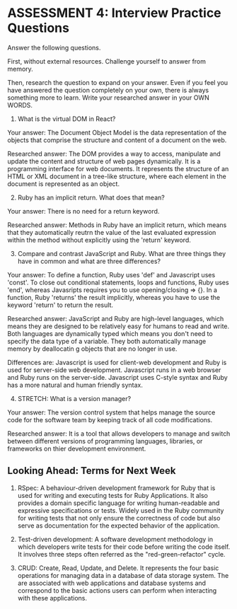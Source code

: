 # ASSESSMENT 4: Interview Practice Questions

Answer the following questions.

First, without external resources. Challenge yourself to answer from memory.

Then, research the question to expand on your answer. Even if you feel you have answered the question completely on your own, there is always something more to learn. Write your researched answer in your OWN WORDS.

1. What is the virtual DOM in React?

Your answer: The Document Object Model is the data representation of the objects that comprise the structure and content of a document on the web.

Researched answer: The DOM provides a way to access, manipulate and update the content and structure of web pages dynamically.  It is a programming interface for web documents.  It represents the structure of an HTML or XML document in a tree-like structure, where each element in the document is represented as an object.  

2. Ruby has an implicit return. What does that mean?

Your answer: There is no need for a return keyword.

Researched answer: Methods in Ruby have an implicit return, which means that they automatically reutrn the value of the last evaluated expression within the method without explicitly using the 'return' keyword.  

3. Compare and contrast JavaScript and Ruby. What are three things they have in common and what are three differences?

Your answer: To define a function, Ruby uses 'def' and Javascript uses 'const'.  To close out conditional statements, loops and functions, Ruby uses 'end', whereas Javasripts requires you to use opening/closing => {}.  In a function, Ruby 'returns' the result implicitly, whereas you have to use the keyword 'return' to return the result.  

Researched answer: JavaScript and Ruby are high-level languages, which means they are designed to be relatively easy for humans to read and write. Both languages are dynamically typed which means you don't need to specify the data type of a variable.   They both automatically manage memory by deallocatin g objects that are no longer in use.  

Differences are:  Javascript is used for client-web development and Ruby is used for server-side web development.  Javascript runs in a web browser and Ruby runs on the server-side.  Javascript uses C-style syntax and Ruby has a more natural and human friendly syntax.  

4. STRETCH: What is a version manager?

Your answer: The version control system that helps manage the source code for the software team by keeping track of all code modifications.

Researched answer: It is a tool that allows developers to manage and switch between different versions of programming languages, libraries, or frameworks on thier development environment.  

## Looking Ahead: Terms for Next Week

1. RSpec: A behaviour-driven development framework for Ruby that is used for writing and executing tests for Ruby Applications.  It also provides a domain specific language for writing human-readable and expressive specifications or tests.  Widely used in the Ruby community for writing tests that not only ensure the correctness of code but also serve as documentation for the expected behavior of the application.

2. Test-driven development: A software development methodology in which developers write tests for their code before writing the code itself.  It involves three steps often referred as the "red-green-refactor" cycle.  

3. CRUD: Create, Read, Update, and Delete.  It represents the four basic operations for managing data in a database of data storage system.  The are associated with web applications and database systems and correspond to the basic actions users can perform when interacting with these applications.   
